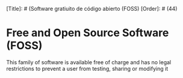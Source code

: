 [Title]: # (Software gratiuito de código abierto (FOSS)
[Order]: # (44)

# Free and Open Source Software (FOSS)

This family of software is available free of charge and has no legal restrictions to prevent a user from testing, sharing or modifying it